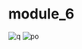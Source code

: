 # module_6

![q](https://github.com/Nahin-CDR/Ostad-Flutter-Course/assets/45636041/87426345-ada0-46fb-8e2f-ca7d11c41d7a)
![po](https://github.com/Nahin-CDR/Ostad-Flutter-Course/assets/45636041/97b62328-7a94-4b77-9105-5f933830dff1)

